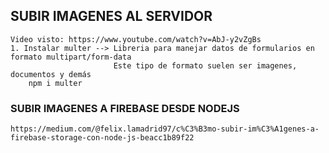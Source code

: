 ## SUBIR IMAGENES AL SERVIDOR
    Video visto: https://www.youtube.com/watch?v=AbJ-y2vZgBs
    1. Instalar multer --> Libreria para manejar datos de formularios en formato multipart/form-data
                           Este tipo de formato suelen ser imagenes, documentos y demás
        npm i multer


### SUBIR IMAGENES A FIREBASE DESDE NODEJS
    https://medium.com/@felix.lamadrid97/c%C3%B3mo-subir-im%C3%A1genes-a-firebase-storage-con-node-js-beacc1b89f22